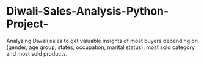 # Diwali-Sales-Analysis-Python-Project-
Analyzing Diwali sales to get valuable insights of most buyers depending on (gender, age group, states, occupation, marital status), most sold category and most sold products.
